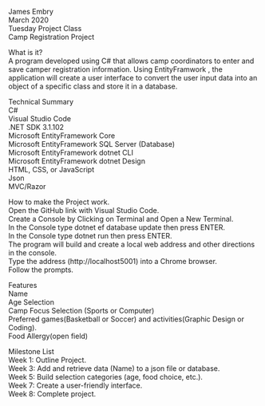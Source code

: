 James Embry <br>
March 2020 <br>
Tuesday Project Class <br>
Camp Registration Project <br>

What is it? <br>
A program developed using C# that allows camp coordinators to enter and save camper registration information.  Using EntityFramwork , the application will create a user interface to convert the user input data into an object of a specific class and store it in a database.

Technical Summary <br>
C# <br>
Visual Studio Code <br>
.NET SDK  3.1.102 <br>
Microsoft EntityFramework Core <br>
Microsoft EntityFramework SQL Server (Database) <br>
Microsoft EntityFramework dotnet CLI <br>
Microsoft EntityFramework dotnet Design <br>
HTML, CSS, or JavaScript <br>
Json <br>
MVC/Razor <br>

How to make the Project work. <br>
Open the GitHub link with Visual Studio Code. <br>
Create a Console by Clicking  on Terminal and Open a New Terminal. <br>
In the Console type dotnet ef database update then press ENTER. <br>
In the Console type dotnet run then press ENTER. <br>
The program will build and create a local web address and other directions in the console. <br>
Type the address (http://localhost5001) into a Chrome browser. <br>
Follow the prompts. <br>

Features <br>
Name <br>
Age Selection <br>
Camp Focus Selection (Sports or Computer) <br>
Preferred games(Basketball or Soccer) and activities(Graphic Design or Coding). <br>
Food Allergy(open field) <br>

Milestone List <br>
Week 1: Outline Project. <br>
Week 3: Add and retrieve data (Name) to a json file or database. <br>
Week 5: Build selection categories (age, food choice, etc.). <br>
Week 7: Create a user-friendly interface. <br>
Week 8: Complete project. <br>

